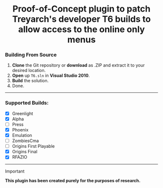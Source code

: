 <div align="center">

# Proof-of-Concept plugin to patch Treyarch's developer T6 builds to allow access to the online only menus

</div>

### Building From Source
1. **Clone** the Git repository or **download** as .ZIP and extract it to your desired location.
2. **Open** up `T6.sln` in **Visual Studio 2010**.
3. **Build** the solution.
4. Done.

----

### Supported Builds:
- [x] Greenlight
- [x] Alpha
- [ ] Press
- [x] Phoenix
- [x] Emulation
- [ ] ZombiesCma
- [ ] Origins First Playable
- [x] Origins Final
- [x] RFAZIO

----

> [!IMPORTANT]
> **This plugin has been created purely for the purposes of research.**
